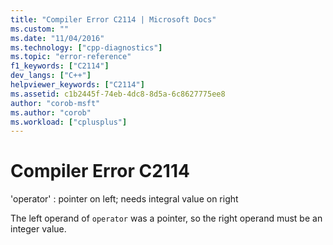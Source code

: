 ```yaml
---
title: "Compiler Error C2114 | Microsoft Docs"
ms.custom: ""
ms.date: "11/04/2016"
ms.technology: ["cpp-diagnostics"]
ms.topic: "error-reference"
f1_keywords: ["C2114"]
dev_langs: ["C++"]
helpviewer_keywords: ["C2114"]
ms.assetid: c1b2445f-74eb-4dc8-8d5a-6c8627775ee8
author: "corob-msft"
ms.author: "corob"
ms.workload: ["cplusplus"]
---
```

# Compiler Error C2114
'operator' : pointer on left; needs integral value on right  
  
 The left operand of `operator` was a pointer, so the right operand must be an integer value.